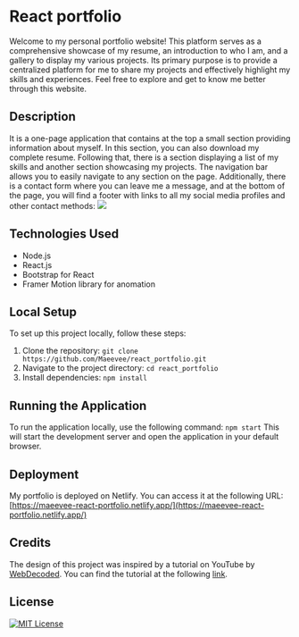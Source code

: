 # React portfolio
Welcome to my personal portfolio website! This platform serves as a comprehensive showcase of my resume, an introduction to who I am, and a gallery to display my various projects. Its primary purpose is to provide a centralized platform for me to share my projects and effectively highlight my skills and experiences. Feel free to explore and get to know me better through this website. 

## Description
It is a one-page application that contains at the top a small section providing information about myself. In this section, you can also download my complete resume. Following that, there is a section displaying a list of my skills and another section showcasing my projects. The navigation bar allows you to easily navigate to any section on the page. Additionally, there is a contact form where you can leave me a message, and at the bottom of the page, you will find a footer with links to all my social media profiles and other contact methods:
![](/src/assets/Portfolio.gif)

## Technologies Used
- Node.js
- React.js
- Bootstrap for React
- Framer Motion library for anomation

## Local Setup
To set up this project locally, follow these steps:

1. Clone the repository: `git clone https://github.com/Maeevee/react_portfolio.git`
2. Navigate to the project directory: `cd react_portfolio`
3. Install dependencies: `npm install`

## Running the Application
To run the application locally, use the following command: `npm start`
This will start the development server and open the application in your default browser.

## Deployment
My portfolio is deployed on Netlify. You can access it at the following URL: [https://maeevee-react-portfolio.netlify.app/](https://maeevee-react-portfolio.netlify.app/)

## Credits
The design of this project was inspired by a tutorial on YouTube by [WebDecoded](https://www.youtube.com/@webdecoded). You can find the tutorial at the following [link](https://www.youtube.com/watch?v=hYv6BM2fWd8&list=PLd0qRSEDFQI7DgB5BKHQrryFlR02n1bK-).

## License
[![MIT License](https://img.shields.io/badge/License-MIT-green.svg)](https://choosealicense.com/licenses/mit/)


